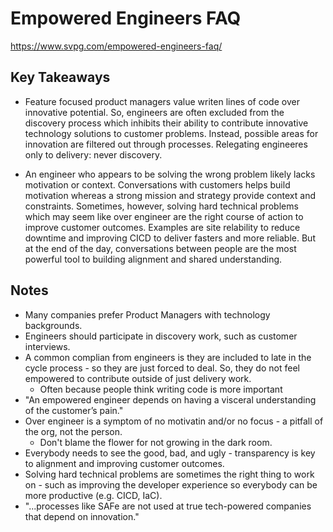 # Empowered Engineers FAQ

<https://www.svpg.com/empowered-engineers-faq/>

## Key Takeaways

* Feature focused product managers value writen lines of code over innovative potential. So, engineers are often excluded from the discovery process which inhibits their ability to contribute innovative technology solutions to customer problems. Instead, possible areas for innovation are filtered out through processes. Relegating engineeres only to delivery: never discovery.

* An engineer who appears to be solving the wrong problem likely lacks motivation or context. Conversations with customers helps build motivation whereas a strong mission and strategy provide context and constraints. Sometimes, however, solving hard technical problems which may seem like over engineer are the right course of action to improve customer outcomes. Examples are site relability to reduce downtime and improving CICD to deliver fasters and more reliable. But at the end of the day, conversations between people are the most powerful tool to building alignment and shared understanding.

## Notes

* Many companies prefer Product Managers with technology backgrounds.
* Engineers should participate in discovery work, such as customer interviews.
* A common complian from engineers is they are included to late in the cycle process - so they are just forced to deal. So, they do not feel empowered to contribute outside of just delivery work.
  * Often because people think writing code is more important
* "An empowered engineer depends on having a visceral understanding of the customer’s pain."
* Over engineer is a symptom of no motivatin and/or no focus - a pitfall of the org, not the person.
  * Don't blame the flower for not growing in the dark room.
* Everybody needs to see the good, bad, and ugly - transparency is key to alignment and improving customer outcomes.
* Solving hard technical problems are sometimes the right thing to work on - such as improving the developer experience so everybody can be more productive (e.g. CICD, IaC).
* "...processes like SAFe are not used at true tech-powered companies that depend on innovation."

